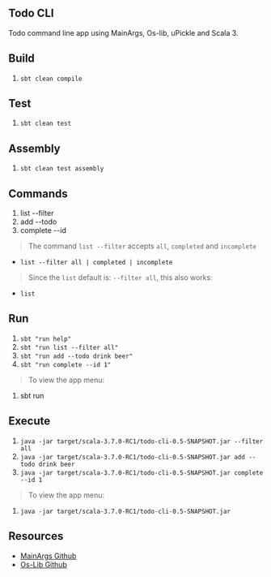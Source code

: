Todo CLI
--------
Todo command line app using MainArgs, Os-lib, uPickle and Scala 3.

Build
-----
1. ```sbt clean compile```

Test
----
1. ```sbt clean test```

Assembly
--------
1. ```sbt clean test assembly```

Commands
--------
1. list --filter
2. add --todo
3. complete --id
>The command ```list --filter``` accepts ```all```, ```completed``` and ```incomplete```
* ```list --filter all | completed | incomplete```
>Since the ```list``` default is: ```--filter all```, this also works:
* ```list```

Run
---
1. ```sbt "run help"```
1. ```sbt "run list --filter all"```
2. ```sbt "run add --todo drink beer"```
3. ```sbt "run complete --id 1"```
>To view the app menu:
1. sbt run

Execute
-------
1. ```java -jar target/scala-3.7.0-RC1/todo-cli-0.5-SNAPSHOT.jar --filter all```
2. ```java -jar target/scala-3.7.0-RC1/todo-cli-0.5-SNAPSHOT.jar add --todo drink beer```
3. ```java -jar target/scala-3.7.0-RC1/todo-cli-0.5-SNAPSHOT.jar complete --id 1```
>To view the app menu:
1. ```java -jar target/scala-3.7.0-RC1/todo-cli-0.5-SNAPSHOT.jar```

Resources
---------
* [MainArgs Github](https://github.com/com-lihaoyi/mainargs?tab=readme-ov-file#varargs-parameters)
* [Os-Lib Github](https://github.com/com-lihaoyi/os-lib)